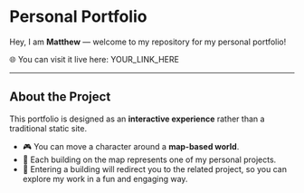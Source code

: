 # Personal Portfolio

Hey, I am **Matthew** — welcome to my repository for my personal portfolio!  

🌐 You can visit it live here: YOUR_LINK_HERE

---

## About the Project  
This portfolio is designed as an **interactive experience** rather than a traditional static site.  

- 🎮 You can move a character around a **map-based world**.  
- 🏢 Each building on the map represents one of my personal projects.  
- 🔗 Entering a building will redirect you to the related project, so you can explore my work in a fun and engaging way.  
